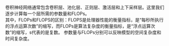 卷积神经网络通常包含卷积层、池化层、正则层、激活层和上下采样层。这里我们逐步计算每一个层所需的参数量和FLOPs。  
其中，FLOPs和FLOPS的区别：FLOPS是处理器性能的衡量指标，是“每秒所执行的浮点运算次数”的缩写，而FLOPs是算法复杂度的衡量指标，是“浮点运算次数”的缩写，s代表的是复数。
参数量与FLOPs分别可以反映模型的空间复杂度和时间复杂度。
